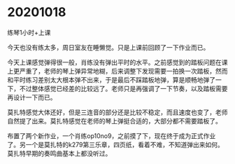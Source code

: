 # 20201018

练琴1小时+上课

今天也没有练太多，周日室友在睡懒觉。只是上课前回顾了一下作业而已。

今天上课感觉弹得很一般，肖练没有弹出平时的水平。之前感觉到的踏板问题在课上更严重了，老师的琴上弹异常地糊，后来调整下发现需要一拍换一次踏板，然而和平时练习差别太大根本弹不出来，于是最后不踩踏板地弹，算是顺畅地弹了一下，不过整体感觉已经差的比较远了。老师只是再强调了一下节奏，以及踏板需要再设计一下而已。

莫扎特感觉大体还好，但是三连音的部分还是比较不稳定，而且速度也变了，老师自然提了出来。莫扎特感觉在老师的琴上弹挺合适的，大部分都不需要踏板了。

布置了两个新作业，一个肖练op10no9，之前摸了下，现在终于成为正式作业了。另一个是莫扎特的k279第三乐章，四页纸，看着不难，不知道弹出来如何。莫扎特早期的奏鸣曲基本上都没听过。
